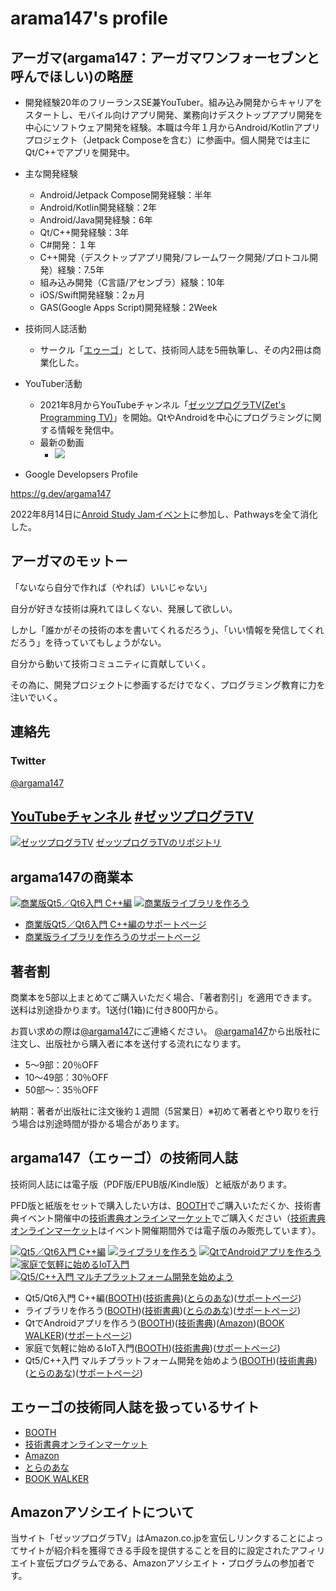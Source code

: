 # arama147's profile

## アーガマ(argama147：アーガマワンフォーセブンと呼んでほしい)の略歴

* 開発経験20年のフリーランスSE兼YouTuber。組み込み開発からキャリアをスタートし、モバイル向けアプリ開発、業務向けデスクトップアプリ開発を中心にソフトウェア開発を経験。本職は今年１月からAndroid/Kotlinアプリプロジェクト（Jetpack Composeを含む）に参画中。個人開発では主にQt/C++でアプリを開発中。

* 主な開発経験
  * Android/Jetpack Compose開発経験：半年
  * Android/Kotlin開発経験：2年
  * Android/Java開発経験：6年
  * Qt/C++開発経験：3年
  * C#開発：１年
  * C++開発（デスクトップアプリ開発/フレームワーク開発/プロトコル開発）経験：7.5年
  * 組み込み開発（C言語/アセンブラ）経験：10年
  * iOS/Swift開発経験：2ヵ月
  * GAS(Google Apps Script)開発経験：2Week

* 技術同人誌活動
  * サークル「[エゥーゴ](https://eugo.booth.pm/)」として、技術同人誌を5冊執筆し、その内2冊は商業化した。

* YouTuber活動
  * 2021年8月からYouTubeチャンネル「[ゼッツプログラTV(Zet's Programming TV)](https://www.youtube.com/channel/UCK4cX4AtA7dIIjqFc1q6bTg)」を開始。QtやAndroidを中心にプログラミングに関する情報を発信中。
  * 最新の動画
    *  [![](https://img.youtube.com/vi/_1K5SnSC_eg/0.jpg)](https://www.youtube.com/watch?v=_1K5SnSC_eg)

* Google Developsers Profile

https://g.dev/argama147

2022年8月14日に[Anroid Study Jamイベント](https://developers-jp.googleblog.com/2022/06/asj-jp.html)に参加し、Pathwaysを全て消化した。


## アーガマのモットー
「ないなら自分で作れば（やれば）いいじゃない」

自分が好きな技術は廃れてほしくない、発展して欲しい。

しかし「誰かがその技術の本を書いてくれるだろう」、「いい情報を発信してくれだろう」を待っていてもしょうがない。

自分から動いて技術コミュニティに貢献していく。

その為に、開発プロジェクトに参画するだけでなく、プログラミング教育に力を注いでいく。

## 連絡先

### Twitter

[@argama147](https://twitter.com/argama147)


## [YouTubeチャンネル](https://www.youtube.com/channel/UCK4cX4AtA7dIIjqFc1q6bTg) [#ゼッツプログラTV](https://twitter.com/search?q=%23%E3%82%BC%E3%83%83%E3%83%84%E3%83%97%E3%83%AD%E3%82%B0%E3%83%A9TV&src=hashtag_click)

[![ゼッツプログラTV](https://user-images.githubusercontent.com/5881452/159637360-ab2106c8-bb1e-4b5e-8cdd-26d2f8751c1a.png)](https://www.youtube.com/channel/UCK4cX4AtA7dIIjqFc1q6bTg)
[ゼッツプログラTVのリポジトリ](https://github.com/argama147/zetprogratv)


## argama147の商業本

[![商業版Qt5／Qt6入門 C++編](https://user-images.githubusercontent.com/5881452/159817378-ae782791-4833-463f-8398-3841e46a07ec.png)](https://amzn.to/3IykBVu) [![商業版ライブラリを作ろう](https://user-images.githubusercontent.com/5881452/159818201-6de5bf70-9815-4917-b5ca-f25227aac888.png)](https://amzn.to/3IGGJNg)

* [商業版Qt5／Qt6入門 C++編のサポートページ](https://github.com/argama147/qt5qt6cppbook) 
* [商業版ライブラリを作ろうのサポートページ](https://github.com/argama147/lets_make_library)

## 著者割

商業本を5部以上まとめてご購入いただく場合、「著者割引」を適用できます。
送料は別途掛かります。1送付(1箱)に付き800円から。

お買い求めの際は[@argama147](https://twitter.com/argama147)にご連絡ください。
[@argama147](https://twitter.com/argama147)から出版社に注文し、出版社から購入者に本を送付する流れになります。
* 5～9部：20％OFF
* 10～49部：30％OFF
* 50部～：35％OFF

納期：著者が出版社に注文後約１週間（5営業日）※初めて著者とやり取りを行う場合は別途時間が掛かる場合があります。

## argama147（エゥーゴ）の技術同人誌

技術同人誌には電子版（PDF版/EPUB版/Kindle版）と紙版があります。

PFD版と紙版をセットで購入したい方は、[BOOTH](https://eugo.booth.pm/)でご購入いただくか、技術書典イベント開催中の[技術書典オンラインマーケット](https://techbookfest.org/organization/43220004)でご購入ください（[技術書典オンラインマーケット](https://techbookfest.org/organization/43220004)はイベント開催期間外では電子版のみ販売しています）。

[![Qt5／Qt6入門 C++編](https://user-images.githubusercontent.com/5881452/159818966-ff13d57c-7d37-4d92-a035-74194e1a4c87.png)](https://eugo.booth.pm/items/3045661) [![ライブラリを作ろう](https://user-images.githubusercontent.com/5881452/159818906-a327cfaf-7c2d-4b55-a9d2-ea57310f6867.png)](https://eugo.booth.pm/items/2368447) [![QtでAndroidアプリを作ろう](https://user-images.githubusercontent.com/5881452/159818978-7c258e18-9dc3-4da3-9f86-00f32e377876.png)](https://eugo.booth.pm/items/1565906) [![家庭で気軽に始めるIoT入門](https://user-images.githubusercontent.com/5881452/159818877-cfd203aa-edf4-4b9f-a1bc-195c275c766e.png)](https://eugo.booth.pm/items/1312558) [![Qt5/C++入門 マルチプラットフォーム開発を始めよう](https://user-images.githubusercontent.com/5881452/159818959-e32b7ff7-fb41-4307-b440-3384455effbf.png)](https://eugo.booth.pm/items/1042093)

* Qt5/Qt6入門 C++編([BOOTH](https://eugo.booth.pm/items/3045661))([技術書典](https://techbookfest.org/product/4534960490807296?productVariantID=5472816721821696))([とらのあな](https://ecs.toranoana.jp/tora/ec/item/040030915696/))([サポートページ](https://github.com/argama147/qt6cppbook))
* ライブラリを作ろう([BOOTH](https://eugo.booth.pm/items/2368447))([技術書典](https://techbookfest.org/product/5108106740629504?productVariantID=6672786418302976))([とらのあな](https://ecs.toranoana.jp/tora/ec/item/040030858035/))([サポートページ](https://github.com/argama147/make_library))
* QtでAndroidアプリを作ろう([BOOTH](https://eugo.booth.pm/items/1565906))([技術書典](https://techbookfest.org/product/6496391299858432?productVariantID=5787566540324864))([Amazon](https://www.amazon.co.jp/Qt%E3%81%A7Android%E3%82%A2%E3%83%97%E3%83%AA%E3%82%92%E4%BD%9C%E3%82%8D%E3%81%86-argama147-ebook/dp/B07Y8PQVC6/ref=sr_1_1?qid=1648018575&refinements=p_27%3Aargama147&s=digital-text&sr=1-1&text=argama147))([BOOK WALKER](https://bookwalker.jp/de83161327-8a32-4a41-9709-5cb9ce1438a8/))([サポートページ](https://github.com/argama147/qt-android))
* 家庭で気軽に始めるIoT入門([BOOTH](https://eugo.booth.pm/items/1312558))([技術書典](https://techbookfest.org/product/4977750322446336?productVariantID=5659216549249024))([サポートページ](https://github.com/argama147/iotfirststep))
* Qt5/C++入門 マルチプラットフォーム開発を始めよう([BOOTH](https://eugo.booth.pm/items/1042093))([技術書典](https://techbookfest.org/product/4924540912140288?productVariantID=6365386482122752))([とらのあな](https://ecs.toranoana.jp/tora/ec/item/040030858034/))([サポートページ](https://github.com/argama147/qt5cppfirststep))

## エゥーゴの技術同人誌を扱っているサイト

* [BOOTH](https://eugo.booth.pm/)
* [技術書典オンラインマーケット](https://techbookfest.org/organization/43220004)
* [Amazon](https://www.amazon.co.jp/s?i=digital-text&rh=p_27%3Aargama147&s=relevancerank&text=argama147&ref=dp_byline_sr_ebooks_1)
* [とらのあな](https://ecs.toranoana.jp/tora/ec/cot/circle/2UPA2C6Q8V7Md06Pd687/all/)
* [BOOK WALKER](https://bookwalker.jp/author/139363/)

## Amazonアソシエイトについて
当サイト「ゼッツプログラTV」はAmazon.co.jpを宣伝しリンクすることによってサイトが紹介料を獲得できる手段を提供することを目的に設定されたアフィリエイト宣伝プログラムである、Amazonアソシエイト・プログラムの参加者です。
